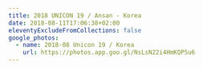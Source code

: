 ```yaml
---
title: 2018 UNICON 19 / Ansan - Korea
date: 2018-08-11T17:06:38+02:00
eleventyExcludeFromCollections: false
google_photos:
  - name: 2018-08 Unicon 19 / Korea
    url: https://photos.app.goo.gl/NsLsN22i4HmKQPSu6
---
```

